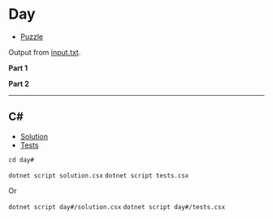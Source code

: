 # Day #

- [Puzzle](PUZZLE.md)

Output from [input.txt](input.txt).
<!-- Output from [input.txt](day#/input.txt). -->

**Part 1**

> 

**Part 2**

> 

---

## C#

- [Solution](solution.csx)
- [Tests](tests.csx)

`cd day#`

`dotnet script solution.csx`
`dotnet script tests.csx`

Or

`dotnet script day#/solution.csx`
`dotnet script day#/tests.csx`
